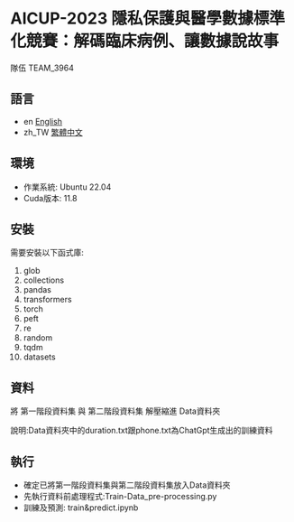# AICUP-2023 隱私保護與醫學數據標準化競賽：解碼臨床病例、讓數據說故事
隊伍 TEAM_3964

## 語言
* en [English](../README.md)
* zh_TW [繁體中文](README.zh_TW.md)

## 環境
* 作業系統: Ubuntu 22.04
* Cuda版本: 11.8

## 安裝
需要安裝以下函式庫:
1.	glob
2.	collections
3.	pandas
4.	transformers
5.	torch
6.	peft
7.	re
8.	random
9.	tqdm
10.	datasets

## 資料
將 第一階段資料集 與 第二階段資料集 解壓縮進 Data資料夾

說明:Data資料夾中的duration.txt跟phone.txt為ChatGpt生成出的訓練資料

## 執行
* 確定已將第一階段資料集與第二階段資料集放入Data資料夾
* 先執行資料前處理程式:Train-Data_pre-processing.py
* 訓練及預測: train&predict.ipynb
